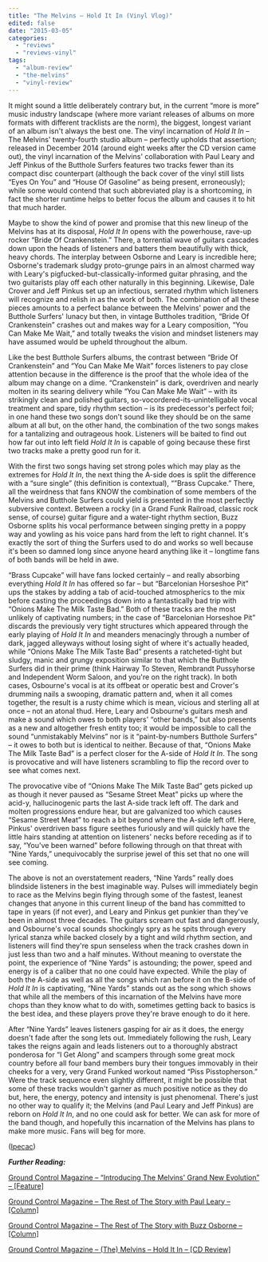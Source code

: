 ```yaml
---
title: "The Melvins – Hold It In (Vinyl Vlog)"
edited: false
date: "2015-03-05"
categories:
  - "reviews"
  - "reviews-vinyl"
tags:
  - "album-review"
  - "the-melvins"
  - "vinyl-review"
---
```


It might sound a little deliberately contrary but, in the current “more is more” music industry landscape (where more variant releases of albums on more formats with different tracklists are the norm), the biggest, longest variant of an album isn't always the best one. The vinyl incarnation of _Hold It In_ – The Melvins' twenty-fourth studio album – perfectly upholds that assertion; released in December 2014 (around eight weeks after the CD version came out), the vinyl incarnation of the Melvins' collaboration with Paul Leary and Jeff Pinkus of the Butthole Surfers features two tracks fewer than its compact disc counterpart (although the back cover of the vinyl still lists “Eyes On You” and “House Of Gasoline” as being present, erroneously); while some would contend that such abbreviated play is a shortcoming, in fact the shorter runtime helps to better focus the album and causes it to hit that much harder.

Maybe to show the kind of power and promise that this new lineup of the Melvins has at its disposal, _Hold It In_ opens with the powerhouse, rave-up rocker “Bride Of Crankenstein.” There, a torrential wave of guitars cascades down upon the heads of listeners and batters them beautifully with thick, heavy chords. The interplay between Osborne and Leary is incredible here; Osborne's trademark sludgy proto-grunge pairs in an almost charmed way with Leary's pigfucked-but-classically-informed guitar phrasing, and the two guitarists play off each other naturally in this beginning. Likewise, Dale Crover and Jeff Pinkus set up an infectious, serrated rhythm which listeners will recognize and relish in as the work of both. The combination of all these pieces amounts to a perfect balance between the Melvins' power and the Butthole Surfers' lunacy but then, in vintage Buttholes tradition, “Bride Of Crankenstein” crashes out and makes way for a Leary composition, “You Can Make Me Wait,” and totally tweaks the vision and mindset listeners may have assumed would be upheld throughout the album.

Like the best Butthole Surfers albums, the contrast between “Bride Of Crankenstein” and “You Can Make Me Wait” forces listeners to pay close attention because in the difference is the proof that the whole idea of the album may change on a dime. “Crankenstein” is dark, overdriven and nearly molten in its searing delivery while “You Can Make Me Wait” – with its strikingly clean and polished guitars, so-vocordered-its-unintelligable vocal treatment and spare, tidy rhythm section – is its predecessor's perfect foil; in one hand these two songs don't sound like they should be on the same album at all but, on the other hand, the combination of the two songs makes for a tantalizing and outrageous hook. Listeners will be baited to find out how far out into left field _Hold It In_ is capable of going because these first two tracks make a pretty good run for it.

With the first two songs having set strong poles which may play as the extremes for _Hold It In_, the next thing the A-side does is split the difference with a “sure single” (this definition is contextual), “”Brass Cupcake.” There, all the weirdness that fans KNOW the combination of some members of the Melvins and Butthole Surfers could yield is presented in the most perfectly subversive context. Between a rocky (in a Grand Funk Railroad, classic rock sense, of course) guitar figure and a water-tight rhythm section, Buzz Osborne splits his vocal performance between singing pretty in a poppy way and yowling as his voice pans hard from the left to right channel. It's exactly the sort of thing the Surfers used to do and works so well because it's been so damned long since anyone heard anything like it – longtime fans of both bands will be held in awe.

“Brass Cupcake” will have fans locked certainly – and really absorbing everything _Hold It In_ has offered so far – but “Barcelonian Horseshoe Pit” ups the stakes by adding a tab of acid-touched atmospherics to the mix before casting the proceedings down into a fantastically bad trip with “Onions Make The Milk Taste Bad.” Both of these tracks are the most unlikely of captivating numbers; in the case of “Barcelonian Horseshoe Pit” discards the previously very tight structures which appeared through the early playing of _Hold It In_ and meanders menacingly through a number of dark, jagged alleyways without losing sight of where it's actually headed, while “Onions Make The Milk Taste Bad” presents a ratcheted-tight but sludgy, manic and grungy exposition similar to that which the Butthole Surfers did in their prime (think Hairway To Steven, Rembrandt Pussyhorse and Independent Worm Saloon, and you're on the right track). In both cases, Osbourne's vocal is at its offbeat or operatic best and Crover's drumming nails a swooping, dramatic pattern and, when it all comes together, the result is a rusty chime which is mean, vicious and sterling all at once – not an atonal thud. Here, Leary and Osbourne's guitars mesh and make a sound which owes to both players' “other bands,” but also presents as a new and altogether fresh entity too; it would be impossible to call the sound “unmistakably Melvins” nor is it “paint-by-numbers Butthole Surfers” – it owes to both but is identical to neither. Because of that, “Onions Make The Milk Taste Bad” is a perfect closer for the A-side of _Hold It In_. The song is provocative and will have listeners scrambling to flip the record over to see what comes next.

The provocative vibe of “Onions Make The Milk Taste Bad” gets picked up as though it never paused as “Sesame Street Meat” picks up where the acid-y, hallucinogenic parts the last A-side track left off. The dark and molten progressions endure hear, but are galvanized too which causes “Sesame Street Meat” to reach a bit beyond where the A-side left off. Here, Pinkus' overdriven bass figure seethes furiously and will quickly have the little hairs standing at attention on listeners' necks before receding as if to say, “You've been warned” before following through on that threat with “Nine Yards,” unequivocably the surprise jewel of this set that no one will see coming.

The above is not an overstatement readers, “Nine Yards” really does blindside listeners in the best imaginable way. Pulses will immediately begin to race as the Melvins begin flying through some of the fastest, leanest changes that anyone in this current lineup of the band has committed to tape in years (if not ever), and Leary and Pinkus get punkier than they've been in almost three decades. The guitars scream out fast and dangerously, and Osbourne's vocal sounds shockingly spry as he spits through every lyrical stanza while backed closely by a tight and wild rhythm section, and listeners will find they're spun senseless when the track crashes down in just less than two and a half minutes. Without meaning to overstate the point, the experience of “Nine Yards” is astounding; the power, speed and energy is of a caliber that no one could have expected. While the play of both the A-side as well as all the songs which ran before it on the B-side of _Hold It In_ is captivating, “Nine Yards” stands out as the song which shows that while all the members of this incarnation of the Melvins have more chops than they know what to do with, sometimes getting back to basics is the best idea, and these players prove they're brave enough to do it here.

After “Nine Yards” leaves listeners gasping for air as it does, the energy doesn't fade after the song lets out. Immediately following the rush, Leary takes the reigns again and leads listeners out to a thoroughly abstract ponderosa for “I Get Along” and scampers through some great mock country before all four band members bury their tongues immovably in their cheeks for a very, very Grand Funked workout named “Piss Pisstopherson.” Were the track sequence even slightly different, it might be possible that some of these tracks wouldn't garner as much positive notice as they do but, here, the energy, potency and intensity is just phenomenal. There's just no other way to qualify it; the Melvins (and Paul Leary and Jeff Pinkus) are reborn on _Hold It In_, and no one could ask for better. We can ask for more of the band though, and hopefully this incarnation of the Melvins has plans to make more music. Fans will beg for more.

([Ipecac](http://ipecac.com/artists/melvins))

_**Further Reading:**_

[Ground Control Magazine – “Introducing The Melvins' Grand New Evolution” – \[Feature\]](http://groundcontrolmag.com/detail/1/3975/1/)

[Ground Control Magazine – The Rest of The Story with Paul Leary – \[Column\]](http://groundcontrolmag.com/detail/9/3972/)

[Ground Control Magazine – The Rest of The Story with Buzz Osborne – \[Column\]](http://groundcontrolmag.com/detail/9/3973/)

[Ground Control Magazine – (The) Melvins – Hold It In – \[CD Review\]](http://groundcontrolmag.com/detail/3/3959/)
